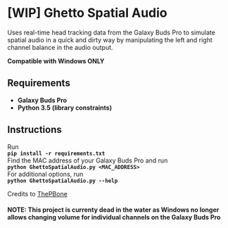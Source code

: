 # [WIP] Ghetto Spatial Audio

Uses real-time head tracking data from the Galaxy Buds Pro to simulate spatial audio in a quick and dirty way by manipulating the left and right channel balance in the audio output.

**Compatible with Windows ONLY**

## Requirements

- **Galaxy Buds Pro**
- **Python 3.5 (library constraints)**

## Instructions

Run \
**`pip install -r requirements.txt`** \
Find the MAC address of your Galaxy Buds Pro and run \
**`python GhettoSpatialAudio.py <MAC_ADDRESS>`** \
For additional options, run \
**`python GhettoSpatialAudio.py --help`**

Credits to [ThePBone](https://github.com/ThePBone/BudsPro-Headtracking)

#### NOTE: This project is currenty dead in the water as Windows no longer allows changing volume for individual channels on the Galaxy Buds Pro
